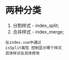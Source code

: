 # 两种分类
   1. 分割样式 - index_split;
   2. 合并样式 - index_merge;
   
  ```
  在index.vue中通过
  isSplit属性 控制显示哪个样式
  具体样式在具体修改
  ```